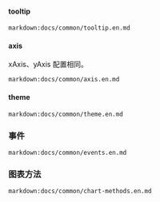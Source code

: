 #### tooltip

`markdown:docs/common/tooltip.en.md`

#### axis

xAxis、yAxis 配置相同。

`markdown:docs/common/axis.en.md`

#### theme

`markdown:docs/common/theme.en.md`

### 事件

`markdown:docs/common/events.en.md`

### 图表方法

`markdown:docs/common/chart-methods.en.md`
